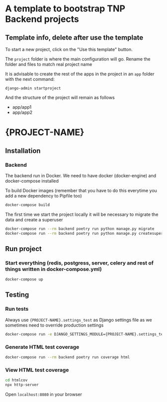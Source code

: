 # A template to bootstrap TNP Backend projects

## Template info, delete after use the template

To start a new project, click on the "Use this template" button.

The `project` folder is where the main configuration will go. Rename the folder and files to match real project name

It is advisable to create the rest of the apps in the project in an `app` folder with the next command:

`django-admin startproject`

And the structure of the project will remain as follows

- app/app1
- app/app2

# {PROJECT-NAME}

## Installation

### Backend

The backend run in Docker. We need to have docker (docker-engine) and docker-compose installed

To build Docker images (remember that you have to do this everytime you add a new dependency to Pipfile too)

```bash
docker-compose build
```

The first time we start the project locally it will be necessary to migrate the data and create a superuser

```bash
docker-compose run --rm backend poetry run python manage.py migrate
docker-compose run --rm backend poetry run python manage.py createsuperuser
```

## Run project

### Start everything (redis, postgress, server, celery and rest of things written in docker-compose.yml)

```bash
docker-compose up
```

## Testing

### Run tests

Always use `{PROJECT-NAME}.settings_test` as Django settings file as we sometimes need to override production settings

```bash
docker-compose run -e DJANGO_SETTINGS_MODULE={PROJECT-NAME}.settings_test --rm backend poetry run coverage run --source='.' manage.py test
```

### Generate HTML test coverage

```bash
docker-compose run --rm backend poetry run coverage html
```

### View HTML test coverage

```bash
cd htmlcov
npx http-server
```

Open `localhost:8080` in your browser
